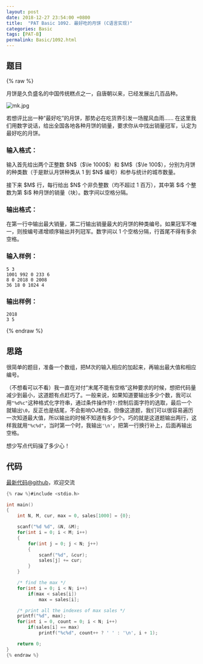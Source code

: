 ```yaml
---
layout: post
date: 2018-12-27 23:54:00 +0800
title:  "PAT Basic 1092. 最好吃的月饼 (C语言实现)"
categories: Basic
tags: [PAT-B]
permalink: Basic/1092.html
---
```


## 题目

{% raw %}<div class="ques-view"><p>月饼是久负盛名的中国传统糕点之一，自唐朝以来，已经发展出几百品种。</p>
<p><img alt="mk.jpg" src="https://images.ptausercontent.com/fcb325a0-7090-4bf4-acb0-d4d7ea832f27.jpg"/></p>
<p>若想评比出一种“最好吃”的月饼，那势必在吃货界引发一场腥风血雨…… 在这里我们用数字说话，给出全国各地各种月饼的销量，要求你从中找出销量冠军，认定为最好吃的月饼。</p>
<h3 id="-">输入格式：</h3>
<p>输入首先给出两个正整数 <span>$N$</span>（<span>$\le 1000$</span>）和 <span>$M$</span>（<span>$\le 100$</span>），分别为月饼的种类数（于是默认月饼种类从 1 到 <span>$N$</span> 编号）和参与统计的城市数量。</p>
<p>接下来 <span>$M$</span> 行，每行给出 <span>$N$</span> 个非负整数（均不超过 1 百万），其中第 <span>$i$</span> 个整数为第 <span>$i$</span> 种月饼的销量（块）。数字间以空格分隔。</p>
<h3 id="-">输出格式：</h3>
<p>在第一行中输出最大销量，第二行输出销量最大的月饼的种类编号。如果冠军不唯一，则按编号递增顺序输出并列冠军。数字间以 1 个空格分隔，行首尾不得有多余空格。</p>
<h3 id="-">输入样例：</h3>
<pre><code class="lang-in">5 3
1001 992 0 233 6
8 0 2018 0 2008
36 18 0 1024 4
</code></pre>
<h3 id="-">输出样例：</h3>
<pre><code class="lang-out">2018
3 5
</code></pre>
</div>{% endraw %}

## 思路

很简单的题目，准备一个数组，把M次的输入相应的加起来，再输出最大值和相应编号。

（不想看可以不看）我一直在对付“末尾不能有空格”这种要求的时候，想把代码量减少到最小，这道题有点赶巧了。一般来说，如果知道要输出多少个数，我可以用`"%d%c"`这种格式化字符串，通过条件操作符`?:`控制后面字符的选取，最后一个就输出`\0`，反正也是结尾，不会影响OJ检查。但像这道题，我们可以很容易遍历一次知道最大值，所以输出的时候不知道有多少个。巧的就是这道题输出两行，这样我就用`"%c%d"`，当时第一个时，我输出`'\n'`，把第一行换行补上，后面再输出空格。

想少写点代码操了多少心！

## 代码

[最新代码@github](https://github.com/OliverLew/PAT/blob/master/PATBasic/1092.c)，欢迎交流
```c
{% raw %}#include <stdio.h>

int main()
{
    int N, M, cur, max = 0, sales[1000] = {0};

    scanf("%d %d", &N, &M);
    for(int i = 0; i < M; i++)
    {
        for(int j = 0; j < N; j++)
        {
            scanf("%d", &cur);
            sales[j] += cur;
        }
    }

    /* find the max */
    for(int i = 0; i < N; i++)
        if(max < sales[i])
            max = sales[i];

    /* print all the indexes of max sales */
    printf("%d", max);
    for(int i = 0, count = 0; i < N; i++)
        if(sales[i] == max)
            printf("%c%d", count++ ? ' ' : '\n', i + 1);

    return 0;
}
{% endraw %}
```